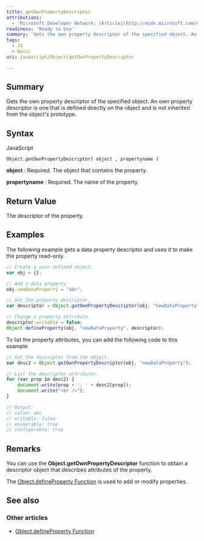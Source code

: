```yaml
---
title: getOwnPropertyDescriptor
attributions:
  - 'Microsoft Developer Network: [Article](http://msdn.microsoft.com/en-us/library/ie/dd548686(v=vs.94).aspx)'
readiness: 'Ready to Use'
summary: 'Gets the own property descriptor of the specified object. An own property descriptor is one that is defined directly on the object and is not inherited from the object''s prototype.'
tags:
  - JS
  - Basic
uri: javascript/Object/getOwnPropertyDescriptor

---
```

## Summary

Gets the own property descriptor of the specified object. An own property descriptor is one that is defined directly on the object and is not inherited from the object's prototype.

## Syntax

<span class="language">JavaScript</span>

    Object.getOwnPropertyDescriptor( object , propertyname )

**object**
:   Required. The object that contains the property.

**propertyname**
:   Required. The name of the property.

## Return Value

The descriptor of the property.

## Examples

The following example gets a data property descriptor and uses it to make the property read-only.

``` js
// Create a user-defined object.
var obj = {};

// Add a data property.
obj.newDataProperty = "abc";

// Get the property descriptor.
var descriptor = Object.getOwnPropertyDescriptor(obj, "newDataProperty");

// Change a property attribute.
descriptor.writable = false;
Object.defineProperty(obj, "newDataProperty", descriptor);
```

To list the property attributes, you can add the following code to this example.

``` js
// Get the descriptor from the object.
var desc2 = Object.getOwnPropertyDescriptor(obj, "newDataProperty");

// List the descriptor attributes.
for (var prop in desc2) {
    document.write(prop + ': ' + desc2[prop]);
    document.write("<br />");
}

// Output:
// value: abc
// writable: false
// enumerable: true
// configurable: true
```

## Remarks

You can use the **Object.getOwnPropertyDescriptor** function to obtain a descriptor object that describes attributes of the property.

The [Object.defineProperty Function](/javascript/Object/defineProperty) is used to add or modify properties.

## See also

### Other articles

-   [Object.defineProperty Function](/javascript/Object/defineProperty)

